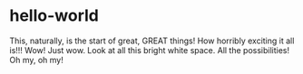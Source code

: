 # hello-world
This, naturally, is the start of great, GREAT things!
How horribly exciting it all is!!! Wow! Just wow. Look at all this bright white space. All the possibilities! Oh my, oh my!
